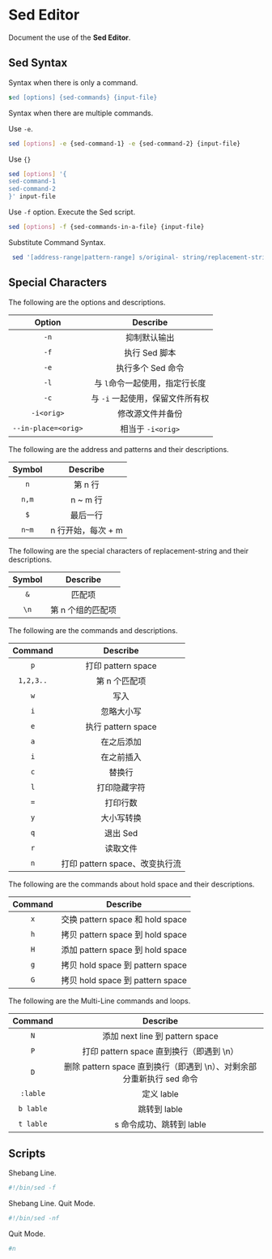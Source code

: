 # Sed Editor

Document the use of the __Sed Editor__.

## Sed Syntax

Syntax when there is only a command.

``` sed
sed [options] {sed-commands} {input-file}
```

Syntax when there are multiple commands.

Use `-e`.

``` bash
sed [options] -e {sed-command-1} -e {sed-command-2} {input-file}
```

Use `{}`

``` bash
sed [options] '{
sed-command-1
sed-command-2
}' input-file
```

Use `-f` option. Execute the Sed script.

``` bash
sed [options] -f {sed-commands-in-a-file} {input-file}
```

Substitute Command Syntax.

``` bash
 sed '[address-range|pattern-range] s/original- string/replacement-string/[substitute-flags]' inputfile
```

## Special Characters

The following are the options and descriptions.

| Option | Describe |
| :----: | :------: |
| `-n` | 抑制默认输出 |
| `-f` | 执行 Sed 脚本 |
| `-e` | 执行多个 Sed 命令 |
| `-l` | 与 `l`命令一起使用，指定行长度 |
| `-c` | 与 `-i` 一起使用，保留文件所有权 |
| `-i<orig>` | 修改源文件并备份 |
| `--in-place=<orig>` | 相当于 `-i<orig>` |

The following are the address and patterns and their descriptions.

| Symbol | Describe |
| :----: | :------: |
| `n` | 第 n 行 |
| `n,m` | n ~ m 行 |
| `$` | 最后一行 |
| `n~m` | n 行开始，每次 + m |

The following are the special characters of replacement-string and their descriptions.

| Symbol | Describe |
| :----: | :------: |
| `&` | 匹配项 |
| `\n` | 第 n 个组的匹配项 |

The following are the commands and descriptions.

| Command | Describe |
| :-----: | :------: |
| `p` | 打印 pattern space |
| `1,2,3..` | 第 n 个匹配项 |
| `w` | 写入 |
| `i` | 忽略大小写 |
| `e` | 执行 pattern space |
| `a` | 在之后添加 |
| `i` | 在之前插入 |
| `c` | 替换行 |
| `l` | 打印隐藏字符 |
| `=` | 打印行数 |
| `y` | 大小写转换 |
| `q` | 退出 Sed |
| `r` | 读取文件 |
| `n` | 打印 pattern space、改变执行流 |

The following are the commands about hold space and their descriptions.

| Command | Describe |
| :-----: | :------: |
| `x` | 交换 pattern space 和 hold space |
| `h` | 拷贝 pattern space 到 hold space |
| `H` | 添加 pattern space 到 hold space |
| `g` | 拷贝 hold space 到 pattern space |
| `G` | 拷贝 hold space 到 pattern space |

The following are the Multi-Line commands and loops.

| Command | Describe |
| :-----: | :------: |
| `N` | 添加 next line 到 pattern space |
| `P` | 打印 pattern space 直到换行（即遇到 \n）|
| `D` | 删除 pattern space 直到换行（即遇到 \n）、对剩余部分重新执行 sed 命令 |
| `:lable` | 定义 lable |
| `b lable` | 跳转到 lable |
| `t lable` | s 命令成功、跳转到 lable |

## Scripts

Shebang Line.

``` bash
#!/bin/sed -f
```

Shebang Line. Quit Mode.

``` bash
#!/bin/sed -nf
```

Quit Mode.

``` bash
#n
```
